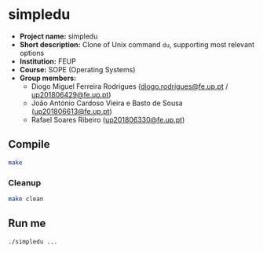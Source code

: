 # simpledu

- **Project name:** simpledu
- **Short description:** Clone of Unix command `du`, supporting most relevant options
- **Institution:** FEUP
- **Course:** SOPE (Operating Systems)
- **Group members:**
    - Diogo Miguel Ferreira Rodrigues (diogo.rodrigues@fe.up.pt / up201806429@fe.up.pt)
    - João António Cardoso Vieira e Basto de Sousa (up201806613@fe.up.pt)
    - Rafael Soares Ribeiro (up201806330@fe.up.pt)

## Compile

```sh
make
```

### Cleanup

```sh
make clean
```

## Run me

```sh
./simpledu ...
```
